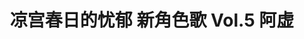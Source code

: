 ---
logo: images/music/凉宫春日的忧郁新角色歌Vol5阿虚.jpg
title: 凉宫春日的忧郁 新角色歌 Vol.5 阿虚
subTitle: TV动画《凉宫春日的忧郁 2009版》中阿虚（CV.杉田智和）的角色歌，由Lantis于2009年12月9日发售

category: 音乐

hasResource: true
downloadList:
  - intro: flac+jpg
    size: 121.6MB
    link: 
  - intro: 云盘 提取码:phnd
    size: 121.6MB
    link: https://pan.baidu.com/s/1lytVpTs_msHEzqXSGQ6RVw

downloadContent: |
  TV动画《凉宫春日的忧郁 2009版》中阿虚（CV.杉田智和）的角色歌，由Lantis于2009年12月9日发售。<br>
  收录曲：<br>
  1．ホモ・サピエンス・ラプソディ<br>
  作詞：畑 亜貴　作曲・編曲：菊谷知樹<br>
  2．だがそれだけじゃない<br>
  作詞：畑 亜貴　作曲・編曲：菊谷知樹<br>
  3．ホモ・サピエンス・ラプソディ（off vocal）<br>
  4．だがそれだけじゃない（off vocal）<br><br>
  版权属于:VCB-Studio<br>
  文件地址:https://vcb-s.com/archives/11328
---
